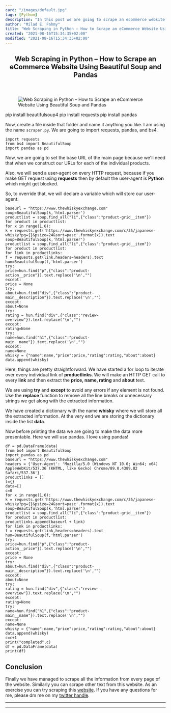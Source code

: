```yaml
---
card: "/images/default.jpg"
tags: [Python]
description: "In this post we are going to scrape an ecommerce website. We "
author: "Milad E. Fahmy"
title: "Web Scraping in Python – How to Scrape an eCommerce Website Using Beautiful Soup and Pandas"
created: "2021-08-16T15:34:35+02:00"
modified: "2021-08-16T15:34:35+02:00"
---
```

<div class="site-wrapper">
<main id="site-main" class="site-main outer">
<div class="inner">
<article class="post-full post tag-python tag-web-scraping ">
<header class="post-full-header">
<h1 class="post-full-title">Web Scraping in Python – How to Scrape an eCommerce Website Using Beautiful Soup and Pandas</h1>
</header>
<figure class="post-full-image">
<picture>
<source media="(max-width: 700px)" sizes="1px" srcset="data:image/gif;base64,R0lGODlhAQABAIAAAAAAAP///yH5BAEAAAAALAAAAAABAAEAAAIBRAA7 1w">
<source media="(min-width: 701px)" sizes="(max-width: 800px) 400px,
(max-width: 1170px) 700px,
1400px" srcset="/news/content/images/size/w300/2021/03/Untitled-design--1-.png 300w,
/news/content/images/size/w600/2021/03/Untitled-design--1-.png 600w,
/news/content/images/size/w1000/2021/03/Untitled-design--1-.png 1000w,
/news/content/images/size/w2000/2021/03/Untitled-design--1-.png 2000w">
<img onerror="this.style.display='none'" src="/news/content/images/size/w2000/2021/03/Untitled-design--1-.png" alt="Web Scraping in Python – How to Scrape an eCommerce Website Using Beautiful Soup and Pandas">
</picture>
</figure>
<section class="post-full-content">
<div class="post-content">
pip install beautifulsoup4
pip install requests
pip install pandas</code></pre><p>Now, create a file inside that folder and name it anything you like. I am using the name <code>scraper.py</code>. We are going to import requests, pandas, and bs4.</p><pre><code class="language-python">import requests
from bs4 import BeautifulSoup
import pandas as pd</code></pre><p>Now, we are going to set the base URL of the main page because we'll need that when we construct our URLs for each of the individual products. </p><p>Also, we will send a user-agent on every HTTP request, because if you make GET request using <strong>requests</strong> then by default the user-agent is <strong>Python</strong> which might get blocked. </p><p>So, to override that, we will declare a variable which will store our user-agent.</p><pre><code class="language-python">baseurl = "https://www.thewhiskyexchange.com"
soup=BeautifulSoup(k,'html.parser')
productlist = soup.find_all("li",{"class":"product-grid__item"})
for product in productlist:
for x in range(1,6):
k = requests.get('https://www.thewhiskyexchange.com/c/35/japanese-whisky?pg={}&amp;psize=24&amp;sort=pasc'.format(x)).text
soup=BeautifulSoup(k,'html.parser')
productlist = soup.find_all("li",{"class":"product-grid__item"})
for product in productlist:
for link in productlinks:
f = requests.get(link,headers=headers).text
hun=BeautifulSoup(f,'html.parser')
try:
price=hun.find("p",{"class":"product-action__price"}).text.replace('\n',"")
except:
price = None
try:
about=hun.find("div",{"class":"product-main__description"}).text.replace('\n',"")
except:
about=None
try:
rating = hun.find("div",{"class":"review-overview"}).text.replace('\n',"")
except:
rating=None
try:
name=hun.find("h1",{"class":"product-main__name"}).text.replace('\n',"")
except:
name=None
whisky = {"name":name,"price":price,"rating":rating,"about":about}
data.append(whisky)</code></pre><p>Here, things are pretty straightforward. We have started a for loop to iterate over every individual link of <strong>productlinks. </strong>We will make an HTTP GET call to every <strong>link</strong> and then extract the <strong>price, name, rating</strong> and <strong>about</strong> text. </p><p>We are using <strong>try</strong> and <strong>except</strong> to avoid any errors if any element is not found. Use the <strong>replace</strong> function to remove all the line breaks or unnecessary strings we get along with the extracted information. </p><p>We have created a dictionary with the name <strong>whisky</strong> where we will store all the extracted information. At the very end we are storing the dictionary inside the list <strong>data</strong>. </p><p>Now before printing the data we are going to make the data more presentable. Here we will use pandas. I love using pandas! </p><pre><code class="language-python">df = pd.DataFrame(data)
from bs4 import BeautifulSoup
import pandas as pd
baseurl = "https://www.thewhiskyexchange.com"
headers = {'User-Agent': 'Mozilla/5.0 (Windows NT 10.0; Win64; x64) AppleWebKit/537.36 (KHTML, like Gecko) Chrome/89.0.4389.82 Safari/537.36'}
productlinks = []
t={}
data=[]
c=0
for x in range(1,6):
k = requests.get('https://www.thewhiskyexchange.com/c/35/japanese-whisky?pg={}&amp;psize=24&amp;sort=pasc'.format(x)).text
soup=BeautifulSoup(k,'html.parser')
productlist = soup.find_all("li",{"class":"product-grid__item"})
for product in productlist:
productlinks.append(baseurl + link)
for link in productlinks:
f = requests.get(link,headers=headers).text
hun=BeautifulSoup(f,'html.parser')
try:
price=hun.find("p",{"class":"product-action__price"}).text.replace('\n',"")
except:
price = None
try:
about=hun.find("div",{"class":"product-main__description"}).text.replace('\n',"")
except:
about=None
try:
rating = hun.find("div",{"class":"review-overview"}).text.replace('\n',"")
except:
rating=None
try:
name=hun.find("h1",{"class":"product-main__name"}).text.replace('\n',"")
except:
name=None
whisky = {"name":name,"price":price,"rating":rating,"about":about}
data.append(whisky)
c=c+1
print("completed",c)
df = pd.DataFrame(data)
print(df)
</code></pre><h2 id="conclusion">Conclusion</h2><p>Finally we have managed to scrape all the information from every page of the website. Similarly you can scrape other text from this website. As an exercise you can try scraping this <a href="https://books.toscrape.com/">website</a>. If you have any questions for me, please dm me on my <a href="https://twitter.com/scrapingdog">twitter handle</a>. </p>
</div>
<hr>
<hr>
</section>
</article>
</div>
</main>
</div>
<!-- Google Tag Manager (noscript) -->
<!-- End Google Tag Manager (noscript) -->
